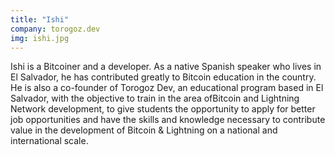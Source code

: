 ```yaml
---
title: "Ishi"
company: torogoz.dev
img: ishi.jpg
---
```


Ishi is a Bitcoiner and a developer. As a native Spanish speaker who lives in El Salvador, he has contributed greatly to Bitcoin education in the country. He is also a co-founder of Torogoz Dev, an educational program based in El Salvador, with the objective to train in the area of ​​Bitcoin and Lightning Network development, to give students the opportunity to apply for better job opportunities and have the skills and knowledge necessary to contribute value in the development of Bitcoin & Lightning on a national and international scale.